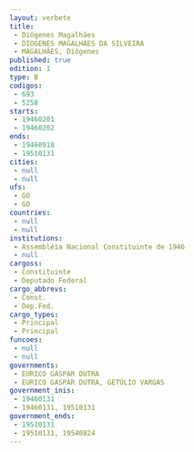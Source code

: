 ```yaml
---
layout: verbete
title:
 - Diógenes Magalhães
 - DIOGENES MAGALHAES DA SILVEIRA
 - MAGALHÃES, Diógenes
published: true
edition: 1  
type: B
codigos: 
 - 693
 - 5258
starts: 
 - 19460201
 - 19460202
ends: 
 - 19460918
 - 19510131
cities: 
 - null 
 - null 
ufs: 
 - GO
 - GO
countries: 
 - null 
 - null 
institutions: 
 - Assembléia Nacional Constituinte de 1946
 - null 
cargoss: 
 - Constituinte
 - Deputado Federal
cargo_abbrevs: 
 - Const.
 - Dep.Fed.
cargo_types: 
 - Principal
 - Principal
funcoes: 
 - null 
 - null 
governments: 
 - EURICO GASPAR DUTRA
 - EURICO GASPAR DUTRA, GETÚLIO VARGAS
government_inis: 
 - 19460131
 - 19460131, 19510131
government_ends: 
 - 19510131
 - 19510131, 19540824
---
```


